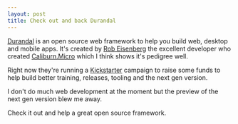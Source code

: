 ```yaml
---
layout: post
title: Check out and back Durandal
---
```


[Durandal][dr] is an open source web framework to help you build web, desktop and mobile apps. It's created by [Rob Eisenberg][rob] the excellent developer who created [Caliburn.Micro][cm] which I think shows it's pedigree well.

Right now they're running a [Kickstarter][ks] campaign to raise some funds to help build better training, releases, tooling and the next gen version.

I don't do much web development at the moment but the preview of the next gen version blew me away.

Check it out and help a great open source framework.

[dr]: http://durandaljs.com/
[rob]: http://devlicio.us/blogs/rob_eisenberg/
[cm]: https://github.com/BlueSpire/Caliburn.Micro
[ks]: http://www.kickstarter.com/projects/eisenbergeffect/durandal-2014
